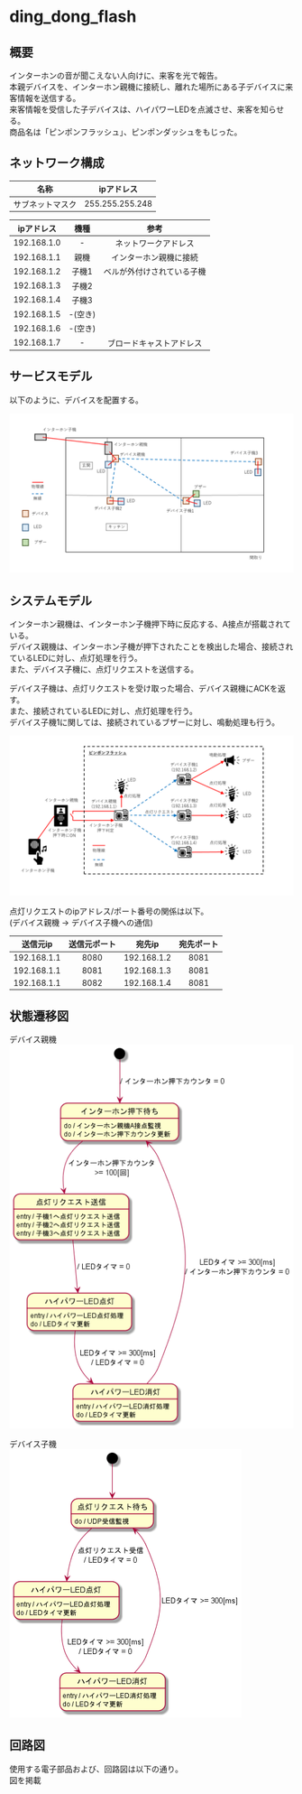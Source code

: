 # ding_dong_flash

## 概要

インターホンの音が聞こえない人向けに、来客を光で報告。  
本親デバイスを、インターホン親機に接続し、離れた場所にある子デバイスに来客情報を送信する。  
来客情報を受信した子デバイスは、ハイパワーLEDを点滅させ、来客を知らせる。  
商品名は「ピンポンフラッシュ」、ピンポンダッシュをもじった。  
 

## ネットワーク構成

| 名称             | ipアドレス      | 
| :--------------: | :-------------: | 
| サブネットマスク | 255.255.255.248 | 

| ipアドレス  | 機種    | 参考                       | 
| :---------: | :-----: | :------------------------: | 
| 192.168.1.0 | -       | ネットワークアドレス       | 
| 192.168.1.1 | 親機    | インターホン親機に接続     | 
| 192.168.1.2 | 子機1   | ベルが外付けされている子機 | 
| 192.168.1.3 | 子機2   |                            | 
| 192.168.1.4 | 子機3   |                            | 
| 192.168.1.5 | -(空き) |                            | 
| 192.168.1.6 | -(空き) |                            | 
| 192.168.1.7 | -       | ブロードキャストアドレス   |


## サービスモデル

以下のように、デバイスを配置する。  

![設置位置](./data/設置位置.PNG)


## システムモデル

インターホン親機は、インターホン子機押下時に反応する、A接点が搭載されている。  
デバイス親機は、インターホン子機が押下されたことを検出した場合、接続されているLEDに対し、点灯処理を行う。  
また、デバイス子機に、点灯リクエストを送信する。  

デバイス子機は、点灯リクエストを受け取った場合、デバイス親機にACKを返す。  
また、接続されているLEDに対し、点灯処理を行う。  
デバイス子機1に関しては、接続されているブザーに対し、鳴動処理も行う。  

![システムモデル](./data/システムモデル.PNG)  

点灯リクエストのipアドレス/ポート番号の関係は以下。  
(デバイス親機 -> デバイス子機への通信)  

| 送信元ip    | 送信元ポート | 宛先ip      | 宛先ポート | 
| :---------: | :----------: | :---------: | :--------: | 
| 192.168.1.1 | 8080         | 192.168.1.2 | 8081       | 
| 192.168.1.1 | 8081         | 192.168.1.3 | 8081       | 
| 192.168.1.1 | 8082         | 192.168.1.4 | 8081       | 

## 状態遷移図

デバイス親機  
![デバイス親機_状態遷移図](./out/data/StateTransitionDiagram_leader/StateTransitionDiagram_leader.png)

デバイス子機  
![デバイス子機_状態遷移図](./out/data/StateTransitionDiagram_follower/StateTransitionDiagram_leader.png)


## 回路図

使用する電子部品および、回路図は以下の通り。  
図を掲載 